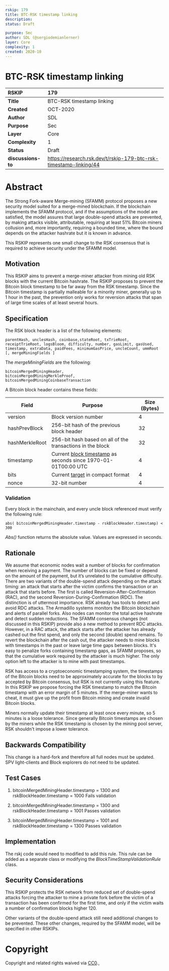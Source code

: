 ```yaml
---
rskip: 179
title: BTC-RSK timestamp linking
description: 
status: Draft

purpose: Sec
author: SDL (@sergiodemianlerner)
layer: Core
complexity: 1
created: 2020-10
---
```

# BTC-RSK timestamp linking


|RSKIP          | 179 |
| :------------ |:-------------|
|**Title**      |BTC-RSK timestamp linking|
|**Created**    |OCT-2020 |
|**Author**     |SDL |
|**Purpose**    |Sec |
|**Layer**      |Core |
|**Complexity** |1 |
|**Status**     |Draft |
|**discussions-to**     |https://research.rsk.dev/t/rskip-179-btc-rsk-timestamp-linking/44 |


# **Abstract**

The Strong Fork-aware Merge-mining (SFAMM) protocol proposes a new security model suited for a merge-mined blockchain. If the blockchain implements the SFAMM protocol, and if the assumptions of the model are satisfied, the model assures that large double-spend attacks are prevented, by making attacks visible, attributable, requiring at least 51% Bitcoin miners collusion and, more importantly, requiring a bounded time, where the bound depends on the attacker hashrate but it is known in advance.  

This RSKIP represents one small change to the RSK consensus that is required to achieve security under the SFAMM model.  


## Motivation

This RSKIP aims to prevent a merge-miner attacker from mining old RSK blocks with the current Bitcoin hashrate. The RSKIP proposes to prevent the Bitcoin block timestamp to be far away from the RSK timestamp. Since the Bitcoin timestamp is partially malleable for a minority miner, generally up to 1 hour in the past, the prevention only works for reversion attacks that span of large time scales of at least several hours.  


## Specification

 The RSK block header is a list of the following elements:

```
parentHash, unclesHash, coinbase,stateRoot, txTrieRoot, receiptTrieRoot, logsBloom, difficulty, number, gasLimit, gasUsed, timestamp, extraData, paidFees, minimumGasPrice, uncleCount, ummRoot [, mergeMiningFields ] 
```

The *mergeMiningFields* are the following:

```
bitcoinMergedMiningHeader,
bitcoinMergedMiningMerkleProof,
bitcoinMergedMiningCoinbaseTransaction
```

A Bitcoin block header contains these fields:

| Field          | Purpose                                                      | Size (Bytes) |
| -------------- | ------------------------------------------------------------ | ------------ |
| version        | Block version number                                         | 4            |
| hashPrevBlock  | 256-bit hash of the previous block header                    | 32           |
| hashMerkleRoot | 256-bit hash based on all of the transactions in the block   | 32           |
| timestamp      | Current [block timestamp](https://en.bitcoin.it/wiki/Block_timestamp) as seconds since 1970-01-01T00:00 UTC | 4            |
| bits           | Current [target](https://en.bitcoin.it/wiki/Target) in compact format | 4            |
| nonce          | 32-bit number                                                | 4            |

### Validation

Every block in the mainchain, and every uncle block referenced must verify the following rule: 

```
abs( bitcoinMergedMiningHeader.timestamp - rskBlockHeader.timestamp) < 300
```

*Abs()* function returns the absolute value. Values are expressed in seconds.

## Rationale

We assume that economic nodes wait a number of blocks for confirmation when receiving a payment. The number of blocks can be fixed or depend on the amount of the payment, but it’s unrelated to the cumulative difficulty. There are two variants of the double-spend attack depending on the attack timing: an attack that starts after the victim confirms the transaction or an attack that starts before. The first is called Reversion-After-Confirmation (RAC), and the second Reversion-During-Confirmation (RDC). The distinction is of uttermost importance. RSK already has tools to detect and avoid RDC attacks. The Armadillo systems monitors the Bitcoin blockchain and alerts of parallel forks. Also nodes can monitor the total active hashrate and detect sudden reductions. The SFAMM consensus changes (not discussed in this RSKIP) provide also a new method to prevent RDC attacks. However, in a RAC attack, the attack starts after the attacker has already cashed out the first spend, and only the second (double) spend remains. To revert the blockchain after the cash out, the attacker needs to mine blocks with timestamps in the past or leave large time gaps between blocks. It's easy to penalize forks containing timestamp gaps, as SFAMM proposes, so that the cumulative work required by the attacker is much higher. The only option left to the attacker is to mine with past timestamps.

RSK has access to a cryptoeconomic timestamping system, the timestamps of the Bitcoin blocks need to be approximately accurate for the blocks to by accepted by Bitcoin consensus, but RSK is not currently using this feature. In this RSKIP we propose forcing the RSK timestamp to match the Bitcoin timestamp with an error margin of 5 minutes. If the merge-miner wants to cheat, it must give up the profit from Bitcoin mining and create invalid Bitcoin blocks.

Miners normally update their timestamp at least once every minute, so 5 minutes is a loose tolerance. Since generally Bitcoin timestamps are chosen by the miners while the RSK timestamp is chosen by the mining pool server, RSK shouldn't impose a lower tolerance.

## Backwards Compatibility

This change is a hard-fork and therefore all full nodes must be updated. SPV light-clients and Block explorers do not need to be updated. 

## Test Cases

1. bitcoinMergedMiningHeader.timestamp = 1300 and rskBlockHeader.timestamp = 1000
   Fails validation

2. bitcoinMergedMiningHeader.timestamp = 1300 and rskBlockHeader.timestamp = 1001
   Passes validation
3. bitcoinMergedMiningHeader.timestamp = 1001 and rskBlockHeader.timestamp = 1300
   Passes validation

## Implementation

The rskj code would need to modified to add this rule. This rule can be added as a separate class or modifying the *BlockTimeStampValidationRule* class. 

## Security Considerations

This RSKIP protects the RSK network from reduced set of double-spend attacks forcing the attacker to mine a private fork before the victim of a transaction has been confirmed for the first time, and only if the victim waits a number of confirmation blocks higher 120. 

Other variants of the double-spend attack still need additional changes to be prevented. These other changes, required by the SFAMM model, will be specified in other RSKIPs.

# **Copyright**

Copyright and related rights waived via [CC0](https://creativecommons.org/publicdomain/zero/1.0/).,

 
